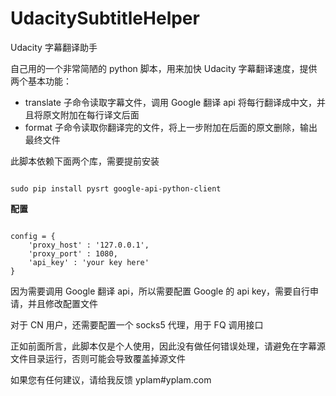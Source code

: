 # UdacitySubtitleHelper

Udacity 字幕翻译助手

自己用的一个非常简陋的 python 脚本，用来加快 Udacity 字幕翻译速度，提供两个基本功能：

* translate 子命令读取字幕文件，调用 Google 翻译 api 将每行翻译成中文，并且将原文附加在每行译文后面
* format 子命令读取你翻译完的文件，将上一步附加在后面的原文删除，输出最终文件

此脚本依赖下面两个库，需要提前安装

```

sudo pip install pysrt google-api-python-client

```

**配置**

```

config = {
    'proxy_host' : '127.0.0.1',
    'proxy_port' : 1080,
    'api_key' : 'your key here'
}

```

因为需要调用 Google 翻译 api，所以需要配置 Google 的 api key，需要自行申请，并且修改配置文件

对于 CN 用户，还需要配置一个 socks5 代理，用于 FQ 调用接口

正如前面所言，此脚本仅是个人使用，因此没有做任何错误处理，请避免在字幕源文件目录运行，否则可能会导致覆盖掉源文件

如果您有任何建议，请给我反馈 yplam#yplam.com
